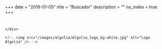 +++
date        = "2019-01-05"
title       = "Buscador"
description = ""
no_index 	= true
+++

<div class="column hidden-xs ">
	<p id="stats" class="txt_result count_resultats"></p>	
</div>

<div class="row search">
	<!--div class="col-3 col-12-small" style="border:1px solid red">
		<div id="tags" class="facet"></div>
	</div-->
	<div id="hits" class="col-12 col-12-small">
	</div>
	<div class="footer_pagination col-12">

	</div>
</div>


<!-- TEMPLATES -->
<script type="text/html" id="hit-template">
		<div class="row">
			<div class="col-8 col-12-small">
				<h3><a href="{{path}}">{{{_highlightResult.title.value}}}</a></h3>
				<p>
					{{#description}}
					{{{_highlightResult.description.value}}}
					{{/description}}

					{{^description}}
					{{{_highlightResult.content.value}}}
					{{/description}}
				</p>
			</div>
			<div class="col-4 col-12-small">
				{{#image}}
				<img src="{{image}}" />
				{{/image}}
				
				{{#youtube}}
					<iframe class="youtube col-4" style="height:281!important" 
							allowfullscreen="allowfullscreen"
							mozallowfullscreen="mozallowfullscreen" 
							msallowfullscreen="msallowfullscreen" 
							oallowfullscreen="oallowfullscreen" 
							webkitallowfullscreen="webkitallowfullscreen"
							src="{{youtube}}">
					</iframe>
				{{/youtube}}
			</div>
		</div>
		<hr />

</script>

<script type="text/html" id="tag-template">
	<li>
		<a href="{{ url }}" class="button small">{{ name }} 
			({{count}})
		</a>
	</li>
</script>

<script type="text/html" id="no-results-template">
	<div id="no-results-message">
	  <p>No se han encontrado resultados para la búsqueda <em>"{{query}}"</em>.</p>
	  <!--a href="." class='clear-all'>Neteja la cerca</a-->
	</div>
</script>

<script type="text/html" id="stats-template">
  Se han encontrado <b>{{nbHits}}</b> resultados
  <hr />
</script>
<!-- /TEMPLATES -->

<!--<div id="logo-algolia"> -->
	<!-- <img src="/images/algolia/Algolia_logo_bg-white.jpg" alt="Logo Algolia" /> -->
<!--</div> -->

<script src="//cdnjs.cloudflare.com/ajax/libs/showdown/1.4.2/showdown.min.js"></script>
<script src="//cdn.jsdelivr.net/npm/instantsearch.js@1.12.1/dist/instantsearch.min.js"></script>